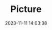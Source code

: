 ---
weight: 1
images:
- /images/edited/196.jpeg
title: Picture
date: 2023-11-11 14:03:38
tags: [luminarneo,work,ilce7m3,car,vehicles]
---